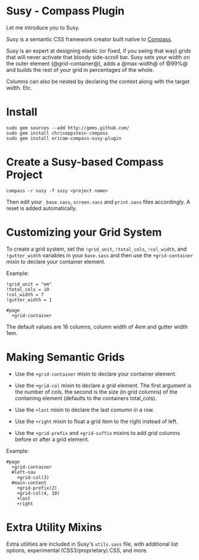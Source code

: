 Susy - Compass Plugin
================================

Let me introduce you to Susy.

Susy is a semantic CSS framework creator built native to [Compass](http://compass-style.org/).

Susy is an expert at designing elastic (or fixed, if you swing that way) grids that will never activate that bloody side-scroll bar. Susy sets your width on the outer element (@grid-container@), adds a @max-width@ of @99%@ and builds the rest of your grid in percentages of the whole.

Columns can also be nested by declaring the context along with the target width. Etc.

Install
=======

    sudo gem sources --add http://gems.github.com/
    sudo gem install chriseppstein-compass
    sudo gem install ericam-compass-susy-plugin

Create a Susy-based Compass Project
==================================

    compass -r susy -f susy <project name>

Then edit your `_base.sass`, `screen.sass` and `print.sass` files accordingly. A reset is added automatically.

Customizing your Grid System
============================

To create a grid system, set the `!grid_unit`, `!total_cols`, `!col_width`, and
`!gutter_width` variables in your `base.sass` and then use the `+grid-container` mixin to declare
your container element.

Example:

    !grid_unit = "em"
    !total_cols = 10
    !col_width = 7
    !gutter_width = 1

    #page
      +grid-container

The default values are 16 columns, column width of 4em and gutter width 1em.

Making Semantic Grids
=====================

* Use the `+grid-container` mixin to declare your container element.

* Use the `+grid-col` mixin to declare a grid element. The first argument
is the number of cols, the second is the size (in grid columns) of the
containing element (defaults to the containers total_cols).

* Use the `+last` mixin to declare the last comumn in a row.

* Use the `+right` mixin to float a grid item to the right instead of left.

* Use the `+grid-prefix` and `+grid-suffix` mixins to add grid columns
before or after a grid element.



Example:

    #page
      +grid-container
      #left-nav
        +grid-col(3)
      #main-content
        +grid-prefix(2)
        +grid-col(4, 10)
        +last
        +right

Extra Utility Mixins
=====================

Extra utilities are included in Susy's `utils.sass` file, with additional list options, 
experimental (CSS3/proprietary) CSS, and more.